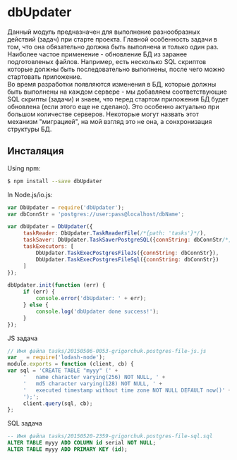 ﻿# dbUpdater

Данный модуль предназначен для выполнение разнообразных действий (задач) при старте проекта.
Главной особенность задачи в том, что она обязательно должна быть выполнена и только один раз.
Наиболее частое применение - обновление БД из заранее подготовленых файлов.
Например, есть несколько SQL скриптов которые должны быть последовательно выполнены, после чего можно стартовать приложение.
<br/>
Во время разработки появляются изменения в БД, которые должны быть выполнены на каждом сервере - мы добавляем соответствующие SQL скрипты (задачи)
и знаем, что перед стартом приложения БД будет обновлена (если этого еще не сделано). Это особенно актуально при большом количестве серверов.
Некоторые могут назвать этот механизм "миграцией", на мой взгляд это не она, а сонхронизация структуры БД.

## Инсталяция

Using npm:

```bash
$ npm install --save dbUpdater
```

In Node.js/io.js:

```js
var DbUpdater = require('dbUpdater');
var dbConnStr = 'postgres://user:pass@localhost/dbName';

var dbUpdater = DbUpdater({
     taskReader: DbUpdater.TaskReaderFile(/*{path: 'tasks'}*/),
     taskSaver: DbUpdater.TaskSaverPostgreSQL({connString: dbConnStr/*, dbTable: 'tasks'*/}),
     taskExecutors: [
         DbUpdater.TaskExecPostgresFileJs({connString: dbConnStr}),
         DbUpdater.TaskExecPostgresFileSql({connString: dbConnStr})
     ]
});

dbUpdater.init(function (err) {
     if (err) {
         console.error('dbUpdater: ' + err);
     } else {
         console.log('dbUpdater done success!');
     }
});
```

JS задача
```js
// Имя файла tasks/20150506-0053-grigorchuk.postgres-file-js.js
var _ = require('lodash-node');
module.exports = function (client, cb) {
var sql = 'CREATE TABLE "myyy" (' +
     '   name character varying(256) NOT NULL, ' +
     '   md5 character varying(128) NOT NULL, ' +
     '   executed timestamp without time zone NOT NULL DEFAULT now()' +
     ');';
     client.query(sql, cb);
};
```

SQL задача
```sql
-- Имя файла tasks/20150520-2359-grigorchuk.postgres-file-sql.sql
ALTER TABLE myyy ADD COLUMN id serial NOT NULL;
ALTER TABLE myyy ADD PRIMARY KEY (id);
```